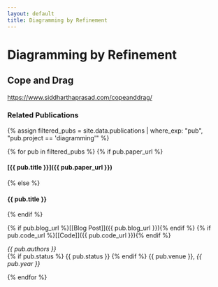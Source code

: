 ```yaml
---
layout: default
title: Diagramming by Refinement
---
```



# Diagramming by Refinement



## Cope and Drag

https://www.siddharthaprasad.com/copeanddrag/


### Related Publications

{% assign filtered_pubs = site.data.publications | where_exp: "pub", "pub.project == 'diagramming'" %}

{% for pub in filtered_pubs %}
 {% if pub.paper_url %}
#### [{{ pub.title }}]({{ pub.paper_url }})
{% else %}
#### {{ pub.title }}
{% endif %}

{% if pub.blog_url %}[[Blog Post]]({{ pub.blog_url }}){% endif %}
{% if pub.code_url %}[[Code]]({{ pub.code_url }}){% endif %}

*{{ pub.authors }}*  
{% if pub.status %} {{ pub.status }} {% endif %} {{ pub.venue }}, _{{ pub.year }}_

{% endfor %}



